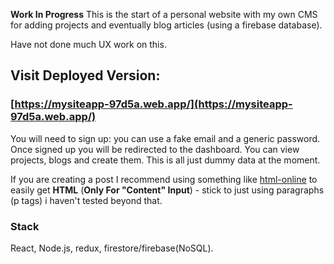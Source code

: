 
**Work In Progress**
This is the start of a personal website with my own CMS for adding projects and eventually blog articles (using a firebase database). 

Have not done much UX work on this.

## Visit Deployed Version:
### [https://mysiteapp-97d5a.web.app/](https://mysiteapp-97d5a.web.app/)

You will need to sign up: you can use a fake email and a generic password.
Once signed up you will be redirected to the dashboard. You can view projects, blogs and create them. This is all just dummy data at the moment.

If you are creating a post I recommend using something like [html-online](https://html-online.com/editor/) to easily get **HTML** (**Only For "Content" Input**) - stick to just using paragraphs (p tags) i haven't tested beyond that.

### Stack
React, Node.js, redux, firestore/firebase(NoSQL).
